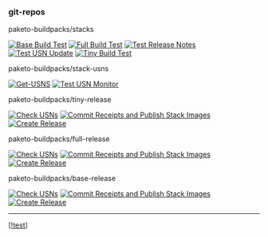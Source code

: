 ### git-repos

paketo-buildpacks/stacks

[![Base Build Test](https://github.com/paketo-buildpacks/stacks/workflows/Base%20Build%20Test/badge.svg)](https://github.com/paketo-buildpacks/stacks/actions?query=workflow:"Base%20Build%20Test") [![Full Build Test](https://github.com/paketo-buildpacks/stacks/workflows/Full%20Build%20Test/badge.svg)](https://github.com/paketo-buildpacks/stacks/actions?query=workflow:"Full%20Build%20Test") [![Test Release Notes](https://github.com/paketo-buildpacks/stacks/workflows/Test%20Release%20Notes/badge.svg)](https://github.com/paketo-buildpacks/stacks/actions?query=workflow:"Test%20Release%20Notes") [![Test USN Update](https://github.com/paketo-buildpacks/stacks/workflows/Test%20USN%20Update/badge.svg)](https://github.com/paketo-buildpacks/stacks/actions?query=workflow:"Test%20USN%20Update") [![Tiny Build Test](https://github.com/paketo-buildpacks/stacks/workflows/Tiny%20Build%20Test/badge.svg)](https://github.com/paketo-buildpacks/stacks/actions?query=workflow:"Tiny%20Build%20Test") 

paketo-buildpacks/stack-usns

[![Get-USNS](https://github.com/paketo-buildpacks/stack-usns/workflows/Get-USNS/badge.svg)](https://github.com/paketo-buildpacks/stack-usns/actions?query=workflow:"Get-USNS") [![Test USN Monitor](https://github.com/paketo-buildpacks/stack-usns/workflows/Test%20USN%20Monitor/badge.svg)](https://github.com/paketo-buildpacks/stack-usns/actions?query=workflow:"Test%20USN%20Monitor") 

paketo-buildpacks/tiny-release

[![Check USNs](https://github.com/paketo-buildpacks/tiny-release/workflows/Check%20USNs/badge.svg)](https://github.com/paketo-buildpacks/tiny-release/actions?query=workflow:"Check%20USNs") [![Commit Receipts and Publish Stack Images](https://github.com/paketo-buildpacks/tiny-release/workflows/Commit%20Receipts%20and%20Publish%20Stack%20Images/badge.svg)](https://github.com/paketo-buildpacks/tiny-release/actions?query=workflow:"Commit%20Receipts%20and%20Publish%20Stack%20Images") [![Create Release](https://github.com/paketo-buildpacks/tiny-release/workflows/Create%20Release/badge.svg)](https://github.com/paketo-buildpacks/tiny-release/actions?query=workflow:"Create%20Release") 

paketo-buildpacks/full-release

[![Check USNs](https://github.com/paketo-buildpacks/full-release/workflows/Check%20USNs/badge.svg)](https://github.com/paketo-buildpacks/full-release/actions?query=workflow:"Check%20USNs") [![Commit Receipts and Publish Stack Images](https://github.com/paketo-buildpacks/full-release/workflows/Commit%20Receipts%20and%20Publish%20Stack%20Images/badge.svg)](https://github.com/paketo-buildpacks/full-release/actions?query=workflow:"Commit%20Receipts%20and%20Publish%20Stack%20Images") [![Create Release](https://github.com/paketo-buildpacks/full-release/workflows/Create%20Release/badge.svg)](https://github.com/paketo-buildpacks/full-release/actions?query=workflow:"Create%20Release") 

paketo-buildpacks/base-release

[![Check USNs](https://github.com/paketo-buildpacks/base-release/workflows/Check%20USNs/badge.svg)](https://github.com/paketo-buildpacks/base-release/actions?query=workflow:"Check%20USNs") [![Commit Receipts and Publish Stack Images](https://github.com/paketo-buildpacks/base-release/workflows/Commit%20Receipts%20and%20Publish%20Stack%20Images/badge.svg)](https://github.com/paketo-buildpacks/base-release/actions?query=workflow:"Commit%20Receipts%20and%20Publish%20Stack%20Images") [![Create Release](https://github.com/paketo-buildpacks/base-release/workflows/Create%20Release/badge.svg)](https://github.com/paketo-buildpacks/base-release/actions?query=workflow:"Create%20Release") 

---

[[!test](https://github.com/pivotal/stacks-operator/workflows/Test%20and%20create%20draft%20release/badge.svg)]


